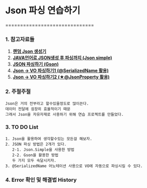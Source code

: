 # Json 파싱 연습하기
==============================

### 1. 참고자료들
1. [**랜덤 Json 생성기**](https://onlinerandomtools.com/generate-random-json)
2. [**JAVA언어로 JSON생성 후 파싱까지 (Json simple)**](https://song-yoshiii.tistory.com/7)
3. [**JSON 파싱하기 (Gson)**](https://dpdpwl.tistory.com/60)
4. [**Json -> VO 파싱하기1 (@SerializedName 활용)**](https://bigstupid.tistory.com/20)
5. [**Json -> VO 파싱하기2 (★@JsonProperty 활용)**](https://www.evernote.com/shard/s322/client/snv?noteGuid=377c5494-2e3a-4a57-b5cf-2ef6fafbcb86&noteKey=da0bb1a56462a78623cfeed6c2295795&sn=https%3A%2F%2Fwww.evernote.com%2Fshard%2Fs322%2Fsh%2F377c5494-2e3a-4a57-b5cf-2ef6fafbcb86%2Fda0bb1a56462a78623cfeed6c2295795&title=Spring%25EC%2597%2590%25EC%2584%259C%2BJson%25EC%259C%25BC%25EB%25A1%259C%25EC%259D%2598%2B%25EC%259E%2585%25EC%25B6%259C%25EB%25A0%25A5%2B%25EC%25A0%2595%25EB%25A6%25AC)

### 2. 주절주절
    Json은 거의 전부라고 할수있을정도로 많이쓴다.
    데이터 전달에 굉장히 효율적이기 때문
    그래서 Json을 자유자재로 사용하기 위해 연습 프로젝트를 만들었다.

### 3. TO DO List
    1. Json을 활용하여 생각할수있는 모든걸 해보자.
    2. JSON 파싱 방법은 2개가 있다.
       2-1. Json.Simple을 사용한 방법
       2-2. Gson을 활용한 방법
       두 가지 모두 숙달시키자.
    3. @SerializedName 어노테이션 사용으로 VO에 자동으로 파싱시킬 수 있다.

### 4. Error 확인 및 해결법 History